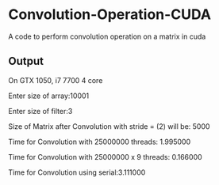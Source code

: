 # Convolution-Operation-CUDA
A code to perform convolution operation on a matrix in cuda

## Output
On GTX 1050, i7 7700 4 core

Enter size of array:10001

Enter size of filter:3
 
Size of Matrix after Convolution with stride = (2) will be: 5000

Time for Convolution with 25000000 threads: 1.995000

Time for Convolution with 25000000 x 9 threads: 0.166000

Time for Convolution using serial:3.111000
